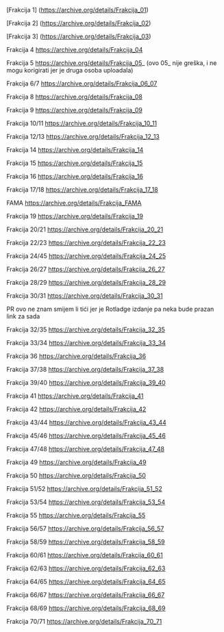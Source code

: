 <!--
.. title: Digitalni arhiv časopisa Frakcija!
.. author: Centre for Drama Art
.. date: 2019-12-02 19:52:05 UTC
.. slug: no
.. description: all of Frakcija's issues - svi brojevi frakcije
-->

[Frakcija 1]
(https://archive.org/details/Frakcija_01)

[Frakcija 2]
(https://archive.org/details/Frakcija_02)

[Frakcija 3]
(https://archive.org/details/Frakcija_03)

Frakcija 4
https://archive.org/details/Frakcija_04

Frakcija 5
https://archive.org/details/Frakcija_05_
(ovo 05_ nije greška, i ne mogu korigirati jer je druga osoba uploadala)

Frakcija 6/7
https://archive.org/details/Frakcija_06_07

Frakcija 8
https://archive.org/details/Frakcija_08

Frakcija 9
https://archive.org/details/Frakcija_09

Frakcija 10/11
https://archive.org/details/Frakcija_10_11

Frakcija 12/13
https://archive.org/details/Frakcija_12_13

Frakcija 14
https://archive.org/details/Frakcija_14

Frakcija 15
https://archive.org/details/Frakcija_15

Frakcija 16
https://archive.org/details/Frakcija_16

Frakcija 17/18
https://archive.org/details/Frakcija_17_18

FAMA
https://archive.org/details/Frakcija_FAMA

Frakcija 19
https://archive.org/details/Frakcija_19

Frakcija 20/21
https://archive.org/details/Frakcija_20_21

Frakcija 22/23
https://archive.org/details/Frakcija_22_23

Frakcija 24/45
https://archive.org/details/Frakcija_24_25

Frakcija 26/27
https://archive.org/details/Frakcija_26_27

Frakcija 28/29
https://archive.org/details/Frakcija_28_29

Frakcija 30/31
https://archive.org/details/Frakcija_30_31

PR
ovo ne znam smijem li tići jer je Rotladge izdanje pa neka bude prazan link za sada

Frakcija 32/35
https://archive.org/details/Frakcija_32_35

Frakcija 33/34
https://archive.org/details/Frakcija_33_34

Frakcija 36
https://archive.org/details/Frakcija_36

Frakcija 37/38
https://archive.org/details/Frakcija_37_38

Frakcija 39/40
https://archive.org/details/Frakcija_39_40

Frakcija 41
https://archive.org/details/Frakcija_41

Frakcija 42
https://archive.org/details/Frakcija_42

Frakcija 43/44
https://archive.org/details/Frakcija_43_44

Frakcija 45/46
https://archive.org/details/Frakcija_45_46

Frakcija 47/48
https://archive.org/details/Frakcija_47_48

Frakcija 49
https://archive.org/details/Frakcija_49

Frakcija 50
https://archive.org/details/Frakcija_50

Frakcija 51/52
https://archive.org/details/Frakcija_51_52

Frakcija 53/54
https://archive.org/details/Frakcija_53_54

Frakcija 55
https://archive.org/details/Frakcija_55

Frakcija 56/57
https://archive.org/details/Frakcija_56_57

Frakcija 58/59
https://archive.org/details/Frakcija_58_59

Frakcija 60/61
https://archive.org/details/Frakcija_60_61

Frakcija 62/63
https://archive.org/details/Frakcija_62_63

Frakcija 64/65
https://archive.org/details/Frakcija_64_65

Frakcija 66/67
https://archive.org/details/Frakcija_66_67

Frakcija 68/69
https://archive.org/details/Frakcija_68_69

Frakcija 70/71
https://archive.org/details/Frakcija_70_71
